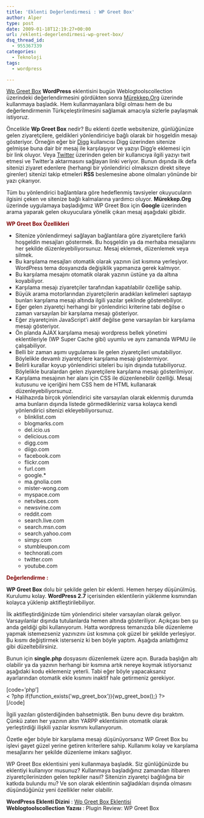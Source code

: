 ```yaml
---
title: 'Eklenti Değerlendirmesi : WP Greet Box'
author: Alper
type: post
date: 2009-01-18T12:19:27+00:00
url: /eklenti-degerlendirmesi-wp-greet-box/
dsq_thread_id:
  - 955367339
categories:
  - Teknoloji
tags:
  - wordpress

---
```

[Wp Greet Box][1] **WordPress** eklentisini bugün Weblogtoolscollection üzerindeki değerlendirmesini gördükten sonra [Mürekkep.Org][2] üzerinde kullanmaya başladık. Hem kullanmayanlara bilgi olması hem de bu değerlendirmenin Türkçeleştirilmesini sağlamak amacıyla sizlerle paylaşmak istiyoruz. <!--more-->

Öncelikle **Wp Greet Box** nedir? Bu eklenti özetle websitenize, günlüğünüze gelen ziyaretçilere, geldikleri yönlendiriciye bağlı olarak bir hoşgeldin mesajı gösteriyor. Örneğin eğer bir [Digg][3] kullanıcısı Digg üzerinden sitenize gelmişse buna dair bir mesaj ile karşılaşıyor ve yazıyı Digg&#8217;e eklemesi için bir link oluyor. Veya [Twitter][4] üzerinden gelen bir kullanıcıya ilgili yazıyı twit etmesi ve Twitter&#8217;a aktarmasını sağlayan linki veriyor. Bunun dışında ilk defa sitenizi ziyaret edenlere (herhangi bir yönlendirici olmaksızın direkt siteye girenler) sitenizi takip etmeleri **RSS** beslemesine abone olmaları yönünde bir yazı çıkarıyor. 

Tüm bu yönlendirici bağlantılara göre hedeflenmiş tavsiyeler okuyucuların ilgisini çeken ve sitenize bağlı kalmalarına yardımcı oluyor. **Mürekkep.Org** üzerinde uygulamaya başladığımız WP Greet Box için **Google** üzerinden arama yaparak gelen okuyuculara yönelik çıkan mesaj aşağıdaki gibidir. 

<span style="color: rgb(128, 0, 0);"><strong>WP Greet Box Özellikleri</strong></span>

  * Sitenize yönlendirmeyi sağlayan bağlantılara göre ziyaretçilere farklı hoşgeldin mesajları göstermek. Bu hoşgeldin ya da merhaba mesajlarını her şekilde düzenleyebiliyorsunuz. Mesaj eklemek, düzenlemek veya silmek.
  * Bu karşılama mesajları otomatik olarak yazının üst kısmına yerleşiyor. WordPress tema dosyanızda değişiklik yapmanıza gerek kalmıyor. 
  * Bu karşılama mesajını otomatik olarak yazının üstüne ya da altına koyabiliyor.
  * Karşılama mesajı ziyaretçiler tarafından kapatılabilir özelliğe sahip. 
  * Büyük arama motorlarından ziyaretçilerin aradıkları kelimeleri saptayıp bunları karşılama mesajı altında ilgili yazılar şeklinde gösterebiliyor.
  * Eğer gelen ziyaretçi herhangi bir yönlendirici kriterine tabi değilse o zaman varsayılan bir karşılama mesajı gösteriyor. 
  * Eğer ziyaretçinin JavaScript&#8217;i aktif değilse gene varsayılan bir karşılama mesajı gösteriyor.
  * Ön planda AJAX karşılama mesajı wordpress bellek yönetimi eklentileriyle (WP Super Cache gibi) uyumlu ve aynı zamanda WPMU ile çalışabiliyor.
  * Belli bir zaman aşımı uygulaması ile gelen ziyaretçileri unutabiliyor. Böylelikle devamlı ziyaretçilere karşılama mesajı göstermiyor.
  * Belirli kurallar koyup yönlendirici siteleri bu işin dışında tutabiliyoruz. Böylelikle buralardan gelen ziyaretçilere karşılama mesajı gösterilmiyor. 
  * Karşılama mesajının her alanı için CSS ile düzenlenebilir özelliği. Mesaj kutusunu ve içeriğini hem CSS hem de HTML kullanarak düzenleyebiliyorsunuz.
  * Halihazırda birçok yönlendirici site varsayılan olarak eklenmiş durumda ama bunların dışında listede görmedikleriniz varsa kolayca kendi yönlendirici sitenizi ekleyebiliyorsunuz. 
      * blinklist.com
      * blogmarks.com
      * del.icio.us
      * delicious.com
      * digg.com
      * diigo.com
      * facebook.com
      * flickr.com
      * furl.com
      * google.*
      * ma.gnolia.com
      * mister-wong.com
      * myspace.com
      * netvibes.com
      * newsvine.com
      * reddit.com
      * search.live.com
      * search.msn.com
      * search.yahoo.com
      * simpy.com
      * stumbleupon.com
      * technorati.com
      * twitter.com
      * youtube.com

<span style="color: rgb(128, 0, 0);"><strong>Değerlendirme :</strong></span>

**WP Greet Box** dolu bir şekilde gelen bir eklenti. Hemen herşey düşünülmüş. Kurulumu kolay. **WordPress 2.7** içerisinden eklentilerin yüklenme kısmından kolayca yüklenip aktifleştirilebiliyor. 

İlk aktifleştirdiğinizde tüm yönlendirici siteler varsayılan olarak geliyor. Varsayılanlar dışında tutulanlarda hemen altında gösteriliyor. Açıkçası ben şu anda geldiği gibi kullanıyorum. Hatta wordpress temanızda bile düzenleme yapmak istemezseniz yazınızını üst kısmına çok güzel bir şekilde yerleşiyor. Bu kısmı değiştirmek isterseniz ki ben böyle yaptım. Aşağıda anlattığımız gibi düzeltebilirsiniz. 

Bunun için **single.php** dosyasını düzenlemek üzere açın. Burada başlığın altı olabilir ya da yazının herhangi bir kısmına artık nereye koymak istiyorsanız aşağıdaki kodu eklemeniz yeterli. Tabi eğer böyle yapacaksanız ayarlarından otomatik ekle kısmını inaktif hale getirmeniz gerekiyor. 

[code=&#8217;php&#8217;]  
< ?php if(function\_exists('wp\_greet\_box')){wp\_greet_box();} ?>  
[/code]

İlgili yazıları gösterdiğinden bahsetmiştik. Ben bunu devre dışı bıraktım. Çünkü zaten her yazının altın YARPP eklentisinin otomatik olarak yerleştirdiği ilişkili yazılar kısmını kullanıyorum. 

Özetle eğer böyle bir karşılama mesajı düşünüyorsanız WP Greet Box bu işlevi gayet güzel yerine getiren kriterlere sahip. Kullanımı kolay ve karşılama mesajlarını her şekilde düzenleme imkanı sağlıyor. 

WP Greet Box eklentisini yeni kullanmaya başladık. Siz günlüğünüzde bu eklentiyi kullanıyor musunuz? Kullanmaya başladığınız zamandan itibaren ziyaretçilerinizden gelen tepkiler nasıl? Sitenizin ziyaretçi bağlılığına bir katkıda bulundu mu? Ve son olarak eklentinin sağladıkları dışında olmasını düşündüğünüz yeni özellikler neler olabilir. 

**WordPress Eklenti Dizini** : [Wp Greet Box Eklentisi][5]  
**Weblogtoolscollection Yazısı** : Plugin Review: WP Greet Box

 [1]: http://wordpress.org/extend/plugins/wp-greet-box/other_notes/
 [2]: https://www.murekkep.org
 [3]: http://www.digg.com
 [4]: http://www.twitter.com
 [5]: http://wordpress.org/extend/plugins/wp-greet-box/